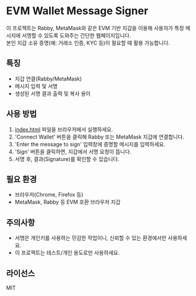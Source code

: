 # EVM Wallet Message Signer

이 프로젝트는 Rabby, MetaMask와 같은 EVM 기반 지갑을 이용해 사용자가 특정 메시지에 서명할 수 있도록 도와주는 간단한 웹페이지입니다.  
본인 지갑 소유 증명(예: 거래소 인증, KYC 등)이 필요할 때 활용 가능합니다.

## 특징
- 지갑 연결(Rabby/MetaMask)
- 메시지 입력 및 서명
- 생성된 서명 결과 출력 및 복사 용이

## 사용 방법

1. [index.html](./index.html) 파일을 브라우저에서 실행하세요.
2. 'Connect Wallet' 버튼을 클릭해 Rabby 또는 MetaMask 지갑에 연결합니다.
3. 'Enter the message to sign' 입력창에 증명할 메시지를 입력하세요.
4. 'Sign' 버튼을 클릭하면, 지갑에서 서명 요청이 뜹니다.
5. 서명 후, 결과(Signature)를 확인할 수 있습니다.

## 필요 환경

- 브라우저(Chrome, Firefox 등)
- MetaMask, Rabby 등 EVM 호환 브라우저 지갑

## 주의사항

- 서명은 개인키를 사용하는 민감한 작업이니, 신뢰할 수 있는 환경에서만 사용하세요.
- 이 프로젝트는 테스트/개인 용도로만 사용하세요.

## 라이선스
MIT